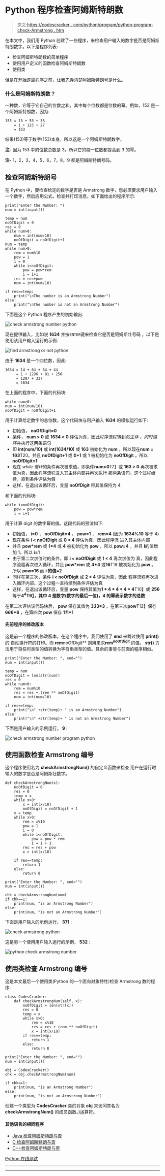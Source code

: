 # Python 程序检查阿姆斯特朗数

> 原文:[https://codescracker . com/python/program/python-program-check-Armstrong . htm](https://codescracker.com/python/program/python-program-check-armstrong.htm)

在本文中，我们用 Python 创建了一些程序，来检查用户输入的数字是否是阿姆斯特朗数字。以下是程序列表:

*   检查阿姆斯特朗数的简单程序
*   使用用户定义的函数检查阿姆斯特朗数
*   使用类

但是在开始这些程序之前，让我先弄清楚阿姆斯特朗号是什么。

### 什么是阿姆斯特朗数？

一种数，它等于它自己的位数之和，其中每个位数都是位数的幂。例如，153 是一个阿姆斯特朗数，因为:

```
153 = 13 + 53 + 33
    = 1 + 125 + 27
    = 153
```

结果(153)等于数字(153)本身。所以这是一个阿姆斯特朗数字。

**注-** 因为 153 中的位数总数是 3，所以它的每一位数都提高到 3 的幂。

**注-** 1，2，3，4，5，6，7，8，9 都是阿姆斯特朗号码。

## 检查阿姆斯特朗号

在 Python 中，要检查给定的数字是否是 Armstrong 数字，您必须要求用户输入一个数字，然后应用公式，检查并打印消息，如下面给出的程序所示:

```
print("Enter the Number: ")
num = int(input())

temp = num
noOfDigit = 0
res = 0
while num>0:
    num = int(num/10)
    noOfDigit = noOfDigit+1
num = temp
while num>0:
    rem = num%10
    pow = 1
    i = 0
    while i<noOfDigit:
        pow = pow*rem
        i = i+1
    res = res+pow
    num = int(num/10)

if res==temp:
    print("\nThe number is an Armstrong Number")
else:
    print("\nThe number is not an Armstrong Number")
```

下面是这个 Python 程序产生的初始输出:

![check armstrong number python](../Images/6690c4dab5b31b7c3dd4e21aec681a93.png)

现在提供输入，比如说 **1634** 并按`ENTER`键来检查它是否是阿姆斯壮号码 。以下是使用该用户输入运行的示例:

![find armstrong or not python](../Images/c507a156eb5ed415e06a6822c48bccb4.png)

由于 **1634** 是一个四位数，因此:

```
1634 = 14 + 64 + 34 + 44
     = 1 + 1296 + 81 + 256
     = 1297 + 337
     = 1634
```

在上面的程序中，下面的代码块:

```
while num>0:
num = int(num/10)
noOfDigit = noOfDigit+1
```

用于计算给定数字的总位数。这个代码块与用户输入 **1634** 的模拟运行如下:

*   初始值， **noOfDigit=0**
*   条件， **num > 0** 或 **1634 > 0** 评估为真，因此程序流程转到*的主体 ，同时循环*并执行这两条语句
*   即 **int(num/10)** 或 **int(1634/10)** 或 **163** 初始化为 **num** 。所以现在**num = 163**T20。并且 **noOfDigit+1** 或 **0+1** 或 **1** 被初始化为 **noOfDigit** 。所以 **noOfDigit=1**
*   现在 *while 循环*的条件再次被求值，即条件**num>0**T7】或 **163 > 0** 再次被求值为真，因此程序流程进入其主体内部并再次执行 那两条语句。这个过程继续，直到条件评估为假
*   这样，在退出该循环后，变量 **noOfDigit** 将其值保持为 4

和下面的代码块:

```
while i<noOfDigit:
    pow = pow*rem
    i = i+1
```

用于计算 digit 的数字幂的值。这段代码的预演如下:

*   初始值， **i=0** ， **noOfDigit=4** ， **pow=1** ， **rem=4** (因为 **1634%10** 等于 4)
*   现在条件 **i < noOfDigit** 或 **0 < 4** 评估为真，因此程序流 进入其主体内部
*   并且 **pow*rem** 或 **1*4** 或 **4** 被初始化为 **pow** 。所以 **pow=4** ，并且 **I**的值增加 1。所以 **i=1**
*   由于第二次求值时的条件，即 **i < noOfDigit** 或 **1 < 4** 再次求值为 真，因此程序流程再次进入循环，并且 **pow*rem** 或 **4*4** 或**16**T19 被初始化为 **pow** 。所以 **pow=16** 而 **i 的值=2**
*   同样在第三次，条件 **i < noOfDigit** 或 **2 < 4** 评估为真，因此 程序流程再次进入循环内部。这个过程一直持续到条件评估为真
*   这样，在退出该循环后，变量 **pow** 保持其值为**1 * 4 * 4 * 4 * 4**T10】或 **256** 等于**4<sup>4</sup>T9】，其中 4 是数字(数字的最后一位)，4 的幂表示数字的总数**

在第二次评估该代码块后， **pow** 保存其值为 **3*3*3*3** ，在第三次**pow**T12】保存 **6*6*6*6** ，在第四次 **pow** 保存 **1*1*1*1**

#### 先前程序的修改版本

这是前一个程序的修改版本。在这个程序中，我们使用了 **end** 来跳过使用 **print()** 的 自动换行符的打印。而 **rem**noOfDigit** 则用来求**rem<sup>noOfDigit</sup>** 的值。 **str()** 方法用于将任何类型的值转换为字符串类型的值。其余的事情与前面的程序相似。

```
print("Enter the Number: ", end="")
num = int(input())

temp = num
noOfDigit = len(str(num))
res = 0
while num>0:
    rem = num%10
    res = res + (rem ** noOfDigit)
    num = int(num/10)

if res==temp:
    print("\n" +str(temp)+ " is an Armstrong Number")
else:
    print("\n" +str(temp)+ " is not an Armstrong Number")
```

下面是用户输入的示例运行， **9** :

![check armstrong number program python](../Images/0e33e3b63a7f1a673e38fb2295bd6a81.png)

## 使用函数检查 Armstrong 编号

这个程序使用名为 **checkArmstrongNum()** 的自定义函数来检查 用户在运行时输入的数字是否是阿姆斯壮数字。

```
def checkArmstrongNum(x):
    noOfDigit = 0
    res = 0
    temp = x
    while x>0:
        x = int(x/10)
        noOfDigit = noOfDigit + 1
    x = temp
    while x>0:
        rem = x%10
        pow = 1
        i = 0
        while i<noOfDigit:
            pow = pow * rem
            i = i + 1
        res = res + pow
        x = int(x/10)

    if res==temp:
        return 1
    else:
        return 0

print("Enter the Number: ", end="")
num = int(input())

chk = checkArmstrongNum(num)
if chk==1:
    print(num, "is an Armstrong Number")
else:
    print(num, "is not an Armstrong Number")
```

下面是用户输入的示例运行， **371** :

![check armstrong python](../Images/44ea7cb997220833c1568523ba35ef04.png)

这是另一个使用用户输入运行的示例， **532** :

![python check armstrong number](../Images/7bab44e9debe4b62f683ce868a238d4c.png)

## 使用类检查 Armstrong 编号

这是本文最后一个使用类(Python 的一个面向对象特性)检查 Armstrong 数的程序:

```
class CodesCracker:
    def checkArmstrongNum(self, x):
        noOfDigit = len(str(x))
        res = 0
        temp = x
        while x>0:
            rem = x%10
            res = res + (rem ** noOfDigit)
            x = int(x/10)
        if res==temp:
            return 1
        else:
            return 0

print("Enter the Number: ", end="")
num = int(input())

obj = CodesCracker()
chk = obj.checkArmstrongNum(num)

if chk==1:
    print(num, "is an Armstrong Number")
else:
    print(num, "is not an Armstrong Number")
```

创建一个类型为 **CodesCracker** 类的对象 **obj** 来访问其名为 **checkArmstrongNum()** 的成员函数。)运算符。

#### 其他语言的相同程序

*   [Java 检查阿姆斯特朗与否](/java/program/java-program-find-armstrong-number.htm)
*   [C 检查阿姆斯特朗与否](/c/program/c-program-find-armstrong-number.htm)
*   [C++检查阿姆斯特朗与否](/cpp/program/cpp-program-find-armstrong-number.htm)

[Python 在线测试](/exam/showtest.php?subid=10)

* * *

* * *